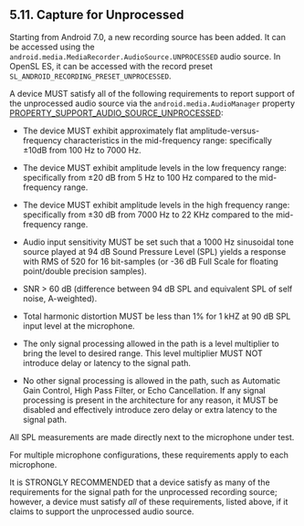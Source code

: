 ## 5.11\. Capture for Unprocessed

Starting from Android 7.0,
a new recording source has been added. It can be accessed using
the `android.media.MediaRecorder.AudioSource.UNPROCESSED` audio
source. In OpenSL ES, it can be accessed with the record preset
`SL_ANDROID_RECORDING_PRESET_UNPROCESSED`.

A device MUST satisfy all of the following requirements to report support
of the unprocessed audio source via the `android.media.AudioManager` property
[PROPERTY_SUPPORT_AUDIO_SOURCE_UNPROCESSED](http://developer.android.com/reference/android/media/AudioManager.html#PROPERTY_SUPPORT_AUDIO_SOURCE_UNPROCESSED):

* The device MUST exhibit approximately flat amplitude-versus-frequency
characteristics in the mid-frequency range: specifically &plusmn;10dB from
100 Hz to 7000 Hz.

* The device MUST exhibit amplitude levels in the low frequency range:
specifically from &plusmn;20 dB from 5 Hz to 100 Hz compared to the mid-frequency range.

* The device MUST exhibit amplitude levels in the high frequency range:
specifically from &plusmn;30 dB from 7000 Hz to 22 KHz compared to the mid-frequency range.

* Audio input sensitivity MUST be set such that a 1000 Hz sinusoidal tone
source played at 94 dB Sound Pressure Level (SPL)
yields a response with RMS of 520 for 16
bit-samples (or -36 dB Full Scale for floating point/double precision
samples).

* SNR > 60 dB (difference between 94 dB SPL and equivalent SPL of self
noise, A-weighted).

* Total harmonic distortion MUST be less than 1% for 1 kHZ at 90 dB SPL
input level at the microphone.

* The only signal processing allowed in the path is a level multiplier
to bring the level to desired range. This level multiplier MUST NOT
introduce delay or latency to the signal path.

* No other signal processing is allowed in the path, such as Automatic Gain
Control, High Pass Filter, or Echo Cancellation. If any signal processing
is present in the architecture for any reason, it MUST be disabled and
effectively introduce zero delay or extra latency to the signal path.

All SPL measurements are made directly next to the microphone under test.

For multiple microphone configurations, these requirements apply to each
microphone.

It is STRONGLY RECOMMENDED that a device satisfy as many of the requirements for the signal
path for the unprocessed recording source; however, a device must satisfy _all_ of these
requirements, listed above, if it claims to support the unprocessed audio source.
